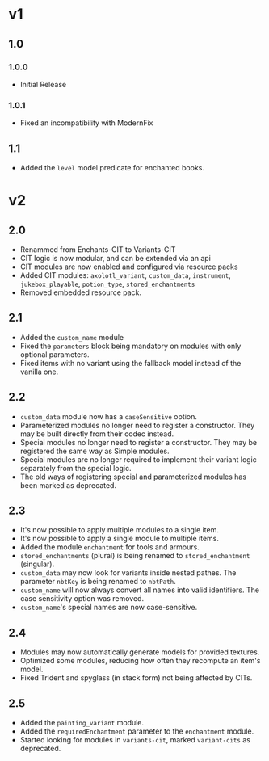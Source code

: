 # v1
## 1.0
### 1.0.0
- Initial Release
### 1.0.1
- Fixed an incompatibility with ModernFix
## 1.1
- Added the `level` model predicate for enchanted books.

# v2
## 2.0
- Renammed from Enchants-CIT to Variants-CIT
- CIT logic is now modular, and can be extended via an api
- CIT modules are now enabled and configured via resource packs
- Added CIT modules: `axolotl_variant`, `custom_data`, `instrument`, `jukebox_playable`, `potion_type`, `stored_enchantments`
- Removed embedded resource pack.
## 2.1
- Added the `custom_name` module
- Fixed the `parameters` block being mandatory on modules with only optional parameters.
- Fixed items with no variant using the fallback model instead of the vanilla one.
## 2.2
- `custom_data` module now has a `caseSensitive` option.
- Parameterized modules no longer need to register a constructor. They may be built directly from their codec instead.
- Special modules no longer need to register a constructor. They may be registered the same way as Simple modules.
- Special modules are no longer required to implement their variant logic separately from the special logic.
- The old ways of registering special and parameterized modules has been marked as deprecated.
## 2.3
- It's now possible to apply multiple modules to a single item.
- It's now possible to apply a single module to multiple items.
- Added the module `enchantment` for tools and armours.
- `stored_enchantments` (plural) is being renamed to `stored_enchantment` (singular).
- `custom_data` may now look for variants inside nested pathes. The parameter `nbtKey` is being renamed to `nbtPath`.
- `custom_name` will now always convert all names into valid identifiers. The case sensitivity option was removed.
- `custom_name`'s special names are now case-sensitive.
## 2.4
- Modules may now automatically generate models for provided textures.
- Optimized some modules, reducing how often they recompute an item's model.
- Fixed Trident and spyglass (in stack form) not being affected by CITs.
## 2.5
- Added the `painting_variant` module.
- Added the `requiredEnchantment` parameter to the `enchantment` module.
- Started looking for modules in `variants-cit`, marked `variant-cits` as deprecated.
